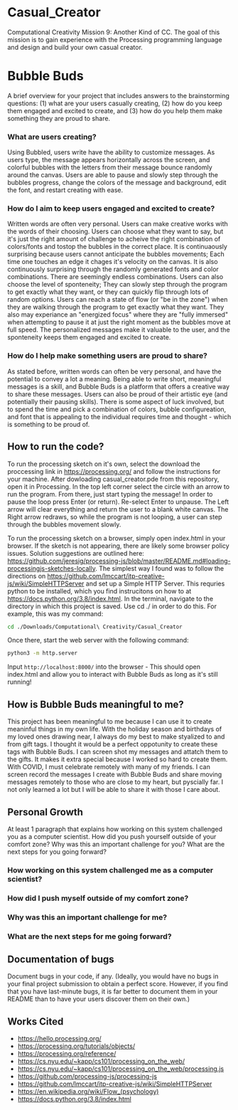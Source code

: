 # Casual_Creator
Computational Creativity Mission 9: Another Kind of CC. The goal of this mission is to gain experience with the Processing programming language and design and build your own casual creator.
# Bubble Buds

A brief overview for your project that includes answers to the brainstorming questions: (1) what are your users casually creating, (2) how do you keep them engaged and excited to create, and (3) how do you help them make something they are proud to share.
### What are users creating?
Using Bubbled, users write have the ability to customize messages. As users type, the message appears horizontally across the screen, and colorful bubbles with the letters from their message bounce randomly around the canvas. Users are able to pause and slowly step through the bubbles progress, change the colors of the message and background, edit the font, and restart creating with ease. 

### How do I aim to keep users engaged and excited to create?
Written words are often very personal. Users can make creative works with the words of their choosing. Users can choose what they want to say, but it's just the right amount of challenge to acheive the right combination of colors/fonts and tostop the bubbles in the correct place. It is continuaously surprising because users cannot anticipate the bubbles movements; Each time one touches an edge it chages it's velocity on the canvas. It is also continuously surprising through the randomly generated fonts and color combinations. There are seemingly endless combinations. Users can also choose the level of sponteneity; They can slowly step through the program to get exactly what they want, or they can quickly flip through lots of random options. Users can reach a state of flow (or "be in the zone") when they are walking through the program to get exactly what they want. They also may experiance an "energized focus" where they are "fully immersed" when attempting to pause it at just the right moment as the bubbles move at full speed. The personalized messages make it valuable to the user, and the sponteneity keeps them engaged and excited to create.

### How do I help make something users are proud to share?
As stated before, written words can often be very personal, and have the potential to convey a lot a meaning. Being able to write short, meaningful messages is a skill, and Bubble Buds is a platform that offers a creative way to share these messages. Users can also be proud of their artistic eye (and potentially their pausing skills). There is some aspect of luck involved, but to spend the time and pick a combination of colors, bubble configureation, and font that is appealing to the individual requires time and thought - which is something to be proud of. 

## How to run the code?
To run the processing sketch on it's own, select the download the proccessing link in https://processing.org/ and follow the instructions for your machine. After dowloading casual_creator.pde from this repository, open it in Processing. In the top left corner select the circle with an arrow to run the program. From there, just start typing the message! In order to pause the loop press Enter (or return). Re-select Enter to unpause. The Left arrow will clear everything and return the user to a blank white canvas. The Right arrow redraws, so while the program is not looping, a user can step through the bubbles movement slowly.

To run the processing sketch on a browser, simply open index.html in your browser. If the sketch is not appearing, there are likely some browser policy issues. Solution suggestions are outlined here: https://github.com/jeresig/processing-js/blob/master/README.md#loading-processingjs-sketches-locally. The simplest way I found was to follow the directions on https://github.com/lmccart/itp-creative-js/wiki/SimpleHTTPServer and set up a Simple HTTP Server. This requries python to be installed, which you find instrucitons on how to at https://docs.python.org/3.8/index.html. In the terminal, navigate to the directory in which this project is saved. Use cd ./ in order to do this. For example, this was my command:
```bash
cd ./Downloads/Computational\ Creativity/Casual_Creator
```
Once there, start the web server with the following command:
```bash
python3 -m http.server
```
Input ```http://localhost:8000/``` into the browser - This should open index.html and allow you to interact with Bubble Buds as long as it's still running!

## How is Bubble Buds meaningful to me?
This project has been meaningful to me because I can use it to create meaninful things in my own life. With the holiday season and birthdays of my loved ones drawing near, I always do my best to make styalized to and from gift tags. I thought it would be a perfect oppotunity to create these tags with Bubble Buds. I can screen shot my messages and attatch them to the gifts. It makes it extra special because I worked so hard to create them. With COVID, I must celebrate remotely with many of my friends. I can screen record the messages I create with Bubble Buds and share moving messages remotely to those who are close to my heart, but pyscially far. I not only learned a lot but I will be able to share it with those I care about.

## Personal Growth
At least 1 paragraph that explains how working on this system challenged you as a computer scientist. How did you push yourself outside of your comfort zone? Why was this an important challenge for you? What are the next steps for you going forward?

### How working on this system challenged me as a computer scientist?

### How did I push myself outside of my comfort zone? 

### Why was this an important challenge for me? 

### What are the next steps for me going forward?



## Documentation of bugs
Document bugs in your code, if any. (Ideally, you would have no bugs in your final project submission to obtain a perfect score. However, if you find that you have last-minute bugs, it is far better to document them in your README than to have your users discover them on their own.)

## Works Cited
- https://hello.processing.org/
- https://processing.org/tutorials/objects/
- https://processing.org/reference/ 
- https://cs.nyu.edu/~kapp/cs101/processing_on_the_web/ 
- https://cs.nyu.edu/~kapp/cs101/processing_on_the_web/processing.js 
- https://github.com/processing-js/processing-js 
- https://github.com/lmccart/itp-creative-js/wiki/SimpleHTTPServer
- https://en.wikipedia.org/wiki/Flow_(psychology) 
- https://docs.python.org/3.8/index.html






